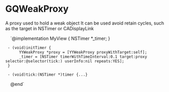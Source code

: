 # GQWeakProxy
A proxy used to hold a weak object It can be used avoid retain cycles, such as the target in NSTimer or CADisplayLink

     `@implementation MyView {
          NSTimer *_timer;
     }

     - (void)initTimer {
          YYWeakProxy *proxy = [YYWeakProxy proxyWithTarget:self];
          _timer = [NSTimer timerWithTimeInterval:0.1 target:proxy selector:@selector(tick:) userInfo:nil repeats:YES];
     }

     - (void)tick:(NSTimer *)timer {...}
     @end`

